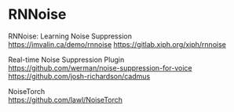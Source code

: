 # RNNoise

RNNoise: Learning Noise Suppression  
<https://jmvalin.ca/demo/rnnoise>
<https://gitlab.xiph.org/xiph/rnnoise>

Real-time Noise Suppression Plugin  
<https://github.com/werman/noise-suppression-for-voice>  
<https://github.com/josh-richardson/cadmus>

NoiseTorch  
<https://github.com/lawl/NoiseTorch>

